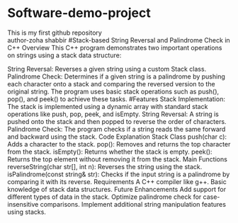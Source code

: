 # Software-demo-project
This is my first github repository
<br>
author-zoha shabbir
#Stack-based String Reversal and Palindrome Check in C++
Overview
This C++ program demonstrates two important operations on strings using a stack data structure:

String Reversal: Reverses a given string using a custom Stack class.
Palindrome Check: Determines if a given string is a palindrome by pushing each character onto a stack and comparing the reversed version to the original string.
The program uses basic stack operations such as push(), pop(), and peek() to achieve these tasks.
#Features
Stack Implementation: The stack is implemented using a dynamic array with standard stack operations like push, pop, peek, and isEmpty.
String Reversal: A string is pushed onto the stack and then popped to reverse the order of characters.
Palindrome Check: The program checks if a string reads the same forward and backward using the stack.
Code Explanation
Stack Class
push(char c): Adds a character to the stack.
pop(): Removes and returns the top character from the stack.
isEmpty(): Returns whether the stack is empty.
peek(): Returns the top element without removing it from the stack.
Main Functions
reverseString(char str[], int n): Reverses the string using the stack.
isPalindrome(const string& str): Checks if the input string is a palindrome by comparing it with its reverse.
Requirements
A C++ compiler like g++.
Basic knowledge of stack data structures.
Future Enhancements
Add support for different types of data in the stack.
Optimize palindrome check for case-insensitive comparisons.
Implement additional string manipulation features using stacks.
